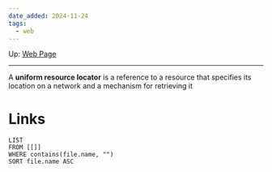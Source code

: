 ```yaml
---
date_added: 2024-11-24
tags:
  - web
---
```

Up: [Web Page](Web%20Page.md)
___
 A **uniform resource locator** is a reference to a resource that specifies its location on a network and a mechanism for retrieving it
# Links
```dataview
LIST
FROM [[]]
WHERE contains(file.name, "")
SORT file.name ASC
```
